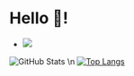 # Hello 👋!
- ![](https://komarev.com/ghpvc/?username=Wixt)



![GitHub Stats](https://github-readme-stats.vercel.app/api?username=Wixt&theme=tokyonight)
\n
[![Top Langs](https://github-readme-stats.vercel.app/api/top-langs/?username=Wixt&layout=compact)](https://github.com/anuraghazra/github-readme-stats)
